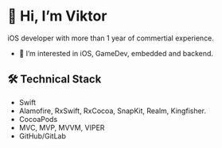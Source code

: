 # 👋 Hi, I’m Viktor
iOS developer with more than 1 year of commertial experience.
- 👀 I’m interested in iOS, GameDev, embedded and backend.

## 🛠 Technical Stack
*   Swift
*   Alamofire, RxSwift, RxCocoa, SnapKit,  Realm, Kingfisher.
*   CocoaPods
*   MVC, MVP, MVVM, VIPER
*   GitHub/GitLab
